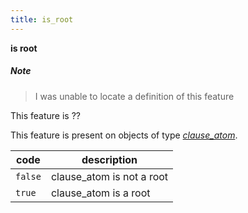 ```yaml
---
title: is_root
---
```


**is root**


##### Note
> I was unable to locate a definition of this feature

This feature is ??

This feature is present on objects of type [*clause_atom*](otype.md).

code|description
---|---
`false`|clause_atom is not a root
`true` |clause_atom is a root
